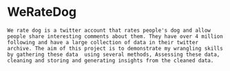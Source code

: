 # WeRateDog
    We rate dog is a twitter account that rates people's dog and allow people share interesting comments about them. They have over 4 million following and have a large collection of data in their twitter archive. The aim of this project is to demonstrate my wrangling skills by gathering these data  using several methods, Assessing these data, cleaning and storing and generating insights from the cleaned data.
